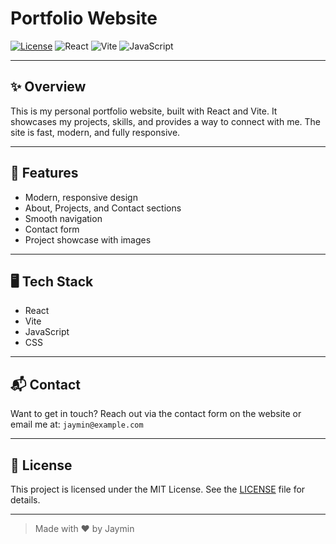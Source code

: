 # Portfolio Website

[![License](https://img.shields.io/github/license/Jaymin-99/PortfolioWebsite)](LICENSE)
![React](https://img.shields.io/badge/React-20232A?logo=react&logoColor=61DAFB)
![Vite](https://img.shields.io/badge/Vite-646CFF?logo=vite&logoColor=FFD62E)
![JavaScript](https://img.shields.io/badge/JavaScript-F7DF1E?logo=javascript&logoColor=black)

---

## ✨ Overview

This is my personal portfolio website, built with React and Vite. It showcases my projects, skills, and provides a way to connect with me. The site is fast, modern, and fully responsive.

---

## 🚀 Features
- Modern, responsive design
- About, Projects, and Contact sections
- Smooth navigation
- Contact form
- Project showcase with images

---

## 🖥️ Tech Stack
- React
- Vite
- JavaScript
- CSS

---


## 📬 Contact

Want to get in touch? Reach out via the contact form on the website or email me at: `jaymin@example.com`

---

## 📄 License

This project is licensed under the MIT License. See the [LICENSE](LICENSE) file for details.

---

> Made with ❤️ by Jaymin
